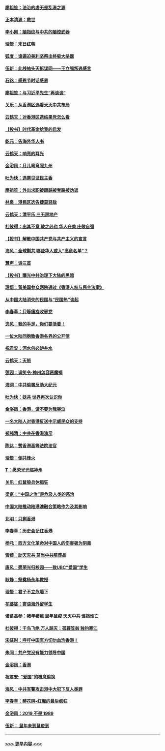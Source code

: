 #### [廖祖笙：法治的虚无是乱港之源](../pages/nsc993/n11690605.md?t=11301222) 
#### [正本清源：救世](../pages/nsc993/n11689134.md?t=11301222) 
#### [李小刚：脑指纹与中共的脑控武器](../pages/nsc993/n11688900.md?t=11301222) 
#### [理悟：末日红朝](../pages/nsc993/n11688829.md?t=11301222) 
#### [弧度：谁逼迫美利坚祭出终极大杀器](../pages/nsc993/n11688735.md?t=11301222) 
#### [伍新：此线抽头天拆谍网——王立强叛逃感言](../pages/nsc993/n11687981.md?t=11301222) 
#### [石铭：感恩节时话感恩](../pages/nsc993/n11687568.md?t=11301222) 
#### [廖祖笙：与习近平先生“再谈谈”](../pages/nsc993/n11687005.md?t=11301222) 
#### [关乐：从香港区选看天灭中共布局](../pages/nsc993/n11686647.md?t=11301222) 
#### [云鹤天：对香港区选结果党怎么看](../pages/nsc993/n11686216.md?t=11301222) 
#### [【投书】时代革命给我的启发](../pages/nsc993/n11684287.md?t=11301222) 
#### [乾元：告海外华人书](../pages/nsc993/n11684044.md?t=11301222) 
#### [云鹤天：响亮的耳光](../pages/nsc993/n11684254.md?t=11301222) 
#### [金浴凤：月儿弯弯照九州](../pages/nsc993/n11684231.md?t=11301222) 
#### [吐为快：选票见证民主香](../pages/nsc993/n11684206.md?t=11301222) 
#### [廖祖笙：外出求职被跟踪被套路被劝返](../pages/nsc993/n11683874.md?t=11301222) 
#### [林泉：港民区选告捷莫轻敌](../pages/nsc993/n11683930.md?t=11301222) 
#### [云鹤天：清平乐 三无房地产](../pages/nsc993/n11681521.md?t=11301222) 
#### [杜彼得：出其不意 破之必也 华人在美 庄敬自强](../pages/nsc993/n11679554.md?t=11301222) 
#### [【投书】解散中国共产党与共产主义的宣言](../pages/nsc993/n11679177.md?t=11301222) 
#### [海风：全球剿共 哪些华人或入“高危名单”？](../pages/nsc993/n11678617.md?t=11301222) 
#### [慧声：诗三首](../pages/nsc993/n11678848.md?t=11301222) 
#### [【投书】曝光中共治理下大陆的黑暗](../pages/nsc993/n11678674.md?t=11301222) 
#### [理悟：贺美国参众两院通过《香港人权与民主法案》](../pages/nsc993/n11678104.md?t=11301222) 
#### [从中国大陆消失的民国与“民国热”谈起](../pages/nsc993/n11678075.md?t=11301222) 
#### [李春草：只等瘟疫收邪党](../pages/nsc993/n11677308.md?t=11301222) 
#### [逸风：我的手足，你们要活着！](../pages/nsc993/n11676352.md?t=11301222) 
#### [一位大陆同胞致香港各界的公开信](../pages/nsc993/n11675761.md?t=11301222) 
#### [祝君安：河水何必妒井水](../pages/nsc993/n11675746.md?t=11301222) 
#### [云鹤天：天怒](../pages/nsc993/n11675718.md?t=11301222) 
#### [莲园：调笑令‧神州怎容恶魔祸](../pages/nsc993/n11675648.md?t=11301222) 
#### [海网：中共偷袭反助大纪元](../pages/nsc993/n11673515.md?t=11301222) 
#### [吐为快：妖共 世界再次认识你](../pages/nsc993/n11673506.md?t=11301222) 
#### [金浴凤：香港，请不要为我哭泣](../pages/nsc993/n11673248.md?t=11301222) 
#### [一名大陆人对香港反送中示威民众的支持](../pages/nsc993/n11672615.md?t=11301222) 
#### [郑纯清：中共在香港演示](../pages/nsc993/n11670539.md?t=11301222) 
#### [陈达：赞香港高等法院法官](../pages/nsc993/n11669542.md?t=11301222) 
#### [理悟：倒共烽火](../pages/nsc993/n11668844.md?t=11301222) 
#### [T：愿荣光光临神州](../pages/nsc993/n11668421.md?t=11301222) 
#### [关乐：红鼠狼兵休猖狂](../pages/nsc993/n11668378.md?t=11301222) 
#### [梁京：“中国之治”是危及人类的恶治](../pages/nsc993/n11668328.md?t=11301222) 
#### [中国大陆推动陆港澳融合策略作为及其影响](../pages/nsc993/n11668157.md?t=11301222) 
#### [北明：只剩香港](../pages/nsc993/n11668002.md?t=11301222) 
#### [李春草：历史会记住香港](../pages/nsc993/n11667927.md?t=11301222) 
#### [杨吒：西方文化革命对中国人的伤害极为阴毒](../pages/nsc993/n11664521.md?t=11301222) 
#### [雪绮：助天灭共 莫当中共陪葬品](../pages/nsc993/n11662650.md?t=11301222) 
#### [唐风：愿荣光归校园——致UBC“爱国”学生](../pages/nsc993/n11662194.md?t=11301222) 
#### [耿静：祭奠杨永年教授](../pages/nsc993/n11662514.md?t=11301222) 
#### [理悟：君子不立危墙下](../pages/nsc993/n11662172.md?t=11301222) 
#### [花婆娑：寄语海外留学生](../pages/nsc993/n11662121.md?t=11301222) 
#### [诸葛高参：猪年猪瘟 鼠年鼠疫 天灭中共 谁挡谁亡](../pages/nsc993/n11661980.md?t=11301222) 
#### [杜彼得：千鸟飞绝 万人踪灭；孤蓑笠翁 独钓寒江](../pages/nsc993/n11661170.md?t=11301222) 
#### [宋征时：呼吁中国军方切勿血洗香港！](../pages/nsc993/n11415318.md?t=11301222) 
#### [朱同：共产党没有能力领导中国](../pages/nsc993/n11660421.md?t=11301222) 
#### [金浴凤：香港](../pages/nsc993/n11660419.md?t=11301222) 
#### [祝君安: “爱国”的概念偷换](../pages/nsc993/n11659706.md?t=11301222) 
#### [海风：中共军警攻击港中大犯下反人类罪](../pages/nsc993/n11659632.md?t=11301222) 
#### [李春草：醉花阴•红魔的最后疯狂](../pages/nsc993/n11659287.md?t=11301222) 
#### [金浴凤：2019 不是 1989](../pages/nsc993/n11657663.md?t=11301222) 
#### [伍新： 鼠年未到鼠疫到](../pages/nsc993/n11655098.md?t=11301222) 

----
#### [ >>> 更早内容 <<< ](../indexes/nsc993-earlier.md)
